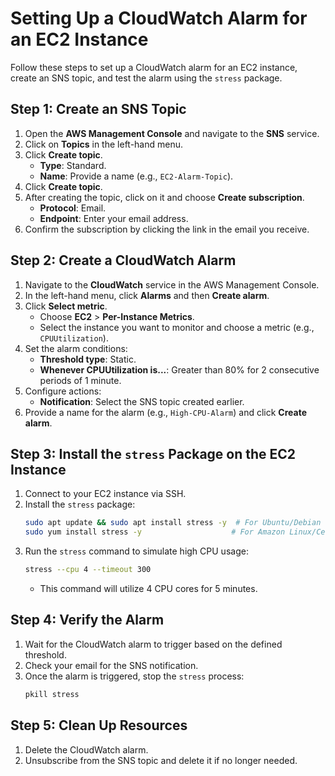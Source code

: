 # Setting Up a CloudWatch Alarm for an EC2 Instance

Follow these steps to set up a CloudWatch alarm for an EC2 instance, create an SNS topic, and test the alarm using the `stress` package.

## Step 1: Create an SNS Topic
1. Open the **AWS Management Console** and navigate to the **SNS** service.
2. Click on **Topics** in the left-hand menu.
3. Click **Create topic**.
    - **Type**: Standard.
    - **Name**: Provide a name (e.g., `EC2-Alarm-Topic`).
4. Click **Create topic**.
5. After creating the topic, click on it and choose **Create subscription**.
    - **Protocol**: Email.
    - **Endpoint**: Enter your email address.
6. Confirm the subscription by clicking the link in the email you receive.

## Step 2: Create a CloudWatch Alarm
1. Navigate to the **CloudWatch** service in the AWS Management Console.
2. In the left-hand menu, click **Alarms** and then **Create alarm**.
3. Click **Select metric**.
    - Choose **EC2** > **Per-Instance Metrics**.
    - Select the instance you want to monitor and choose a metric (e.g., `CPUUtilization`).
4. Set the alarm conditions:
    - **Threshold type**: Static.
    - **Whenever CPUUtilization is...**: Greater than 80% for 2 consecutive periods of 1 minute.
5. Configure actions:
    - **Notification**: Select the SNS topic created earlier.
6. Provide a name for the alarm (e.g., `High-CPU-Alarm`) and click **Create alarm**.

## Step 3: Install the `stress` Package on the EC2 Instance
1. Connect to your EC2 instance via SSH.
2. Install the `stress` package:
    ```bash
    sudo apt update && sudo apt install stress -y  # For Ubuntu/Debian
    sudo yum install stress -y                    # For Amazon Linux/CentOS
    ```
3. Run the `stress` command to simulate high CPU usage:
    ```bash
    stress --cpu 4 --timeout 300
    ```
    - This command will utilize 4 CPU cores for 5 minutes.

## Step 4: Verify the Alarm
1. Wait for the CloudWatch alarm to trigger based on the defined threshold.
2. Check your email for the SNS notification.
3. Once the alarm is triggered, stop the `stress` process:
    ```bash
    pkill stress
    ```

## Step 5: Clean Up Resources
1. Delete the CloudWatch alarm.
2. Unsubscribe from the SNS topic and delete it if no longer needed.

